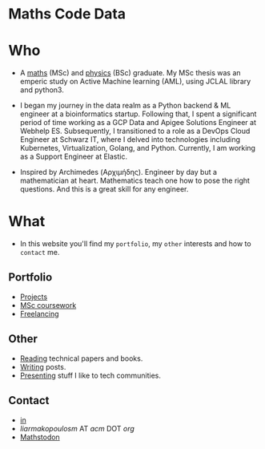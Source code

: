 # Maths Code Data

# Who

- A [maths](https://www.math.upatras.gr/en/) (MSc) and [physics](https://www.physics.uoc.gr/en) (BSc) graduate. My MSc thesis was an emperic study on Active Machine learning (AML), using JCLAL library and python3.

- I began my journey in the data realm as a Python backend & ML engineer at a bioinformatics startup. Following that, I spent a significant period of time working as a GCP Data and Apigee Solutions Engineer at Webhelp ES. Subsequently, I transitioned to a role as a DevOps Cloud Engineer at Schwarz IT, where I delved into technologies including Kubernetes, Virtualization, Golang, and Python. Currently, I am working as a Support Engineer at Elastic.

- Inspired by Archimedes (Αρχιμήδης). Engineer by day but a mathematician at heart. Mathematics teach one how to pose the right questions. And this is a great skill for any engineer.

# What

- In this website you'll find my `portfolio`, my `other` interests and how to `contact` me.

## Portfolio

- [Projects](port/projects.md)
- [MSc coursework](port/msc-coursework.md)
- [Freelancing](port/freelancing.md)

## Other

- [Reading](https://www.goodreads.com/mlliarm) technical papers and books.
- [Writing](https://gist.github.com/mlliarm/0b48f20f08e4912c65328789baf8c983) posts.
- [Presenting](https://mlliarm.github.io/apl-in-bcn/) stuff I like to tech communities.

## Contact
- [in](https://www.linkedin.com/in/mlliarm/)
- *liarmakopoulosm* ΑΤ *acm* DΟΤ *org*
- <a href="https://mathstodon.xyz/@mlliarm" rel="me">Mathstodon</a>

